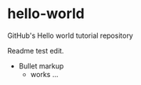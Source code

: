 # hello-world
GitHub's Hello world tutorial repository

Readme test edit.

* Bullet markup
  * works ...
